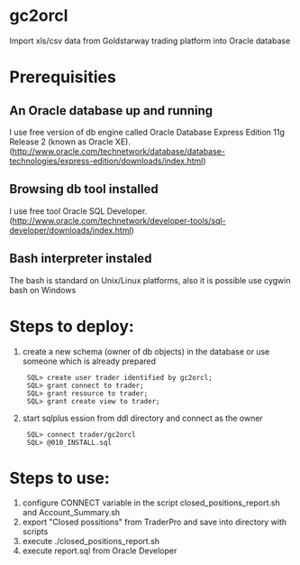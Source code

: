 # gc2orcl
Import xls/csv data from Goldstarway trading platform into Oracle database

# Prerequisities

## An Oracle database up and running
I use free version of db engine called Oracle Database Express Edition 11g Release 2 (known as Oracle XE).
(http://www.oracle.com/technetwork/database/database-technologies/express-edition/downloads/index.html)

## Browsing db tool installed 
I use free tool Oracle SQL Developer.
(http://www.oracle.com/technetwork/developer-tools/sql-developer/downloads/index.html)

## Bash interpreter instaled
The bash is standard on Unix/Linux platforms, also it is possible use cygwin bash on Windows

# Steps to deploy:

1. create a new schema (owner of db objects) in the database or use someone which is already prepared

        SQL> create user trader identified by gc2orcl;
        SQL> grant connect to trader;
        SQL> grant resource to trader;
        SQL> grant create view to trader;

2. start sqlplus ession from ddl directory and connect as the owner

        SQL> connect trader/gc2orcl
        SQL> @010_INSTALL.sql

# Steps to use:

1. configure CONNECT variable in the script closed_positions_report.sh and Account_Summary.sh
2. export "Closed possitions" from TraderPro and save into directory with scripts
3. execute ./closed_positions_report.sh
4. execute report.sql from Oracle Developer
